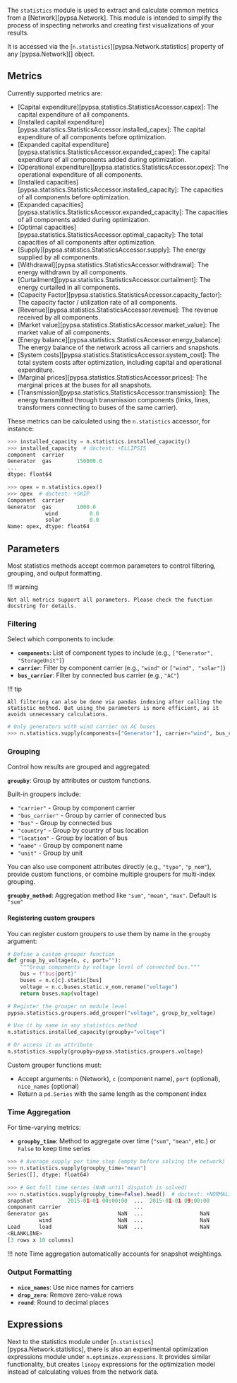 <!--
SPDX-FileCopyrightText: PyPSA Contributors

SPDX-License-Identifier: CC-BY-4.0
-->

The `statistics` module is used to extract and calculate common metrics from a [Network][pypsa.Network]. This module is intended to simplify the process of inspecting networks and creating first visualizations of your results.

It is accessed via the [`n.statistics`][pypsa.Network.statistics] property of any [pypsa.Network][] object.

## Metrics


Currently supported metrics are:
    
- [Capital expenditure][pypsa.statistics.StatisticsAccessor.capex]: The capital expenditure of all components.
- [Installed capital expenditure][pypsa.statistics.StatisticsAccessor.installed_capex]: The capital expenditure of all components before optimization.
- [Expanded capital expenditure][pypsa.statistics.StatisticsAccessor.expanded_capex]: The capital expenditure of all components added during optimization.
- [Operational expenditure][pypsa.statistics.StatisticsAccessor.opex]: The operational expenditure of all components.
- [Installed capacities][pypsa.statistics.StatisticsAccessor.installed_capacity]: The capacities of all components before optimization.
- [Expanded capacities][pypsa.statistics.StatisticsAccessor.expanded_capacity]: The capacities of all components added during optimization.
- [Optimal capacities][pypsa.statistics.StatisticsAccessor.optimal_capacity]: The total capacities of all components after optimization.
- [Supply][pypsa.statistics.StatisticsAccessor.supply]: The energy supplied by all components.
- [Withdrawal][pypsa.statistics.StatisticsAccessor.withdrawal]: The energy withdrawn by all components.
- [Curtailment][pypsa.statistics.StatisticsAccessor.curtailment]: The energy curtailed in all components.
- [Capacity Factor][pypsa.statistics.StatisticsAccessor.capacity_factor]: The capacity factor / utilization rate of all components.
- [Revenue][pypsa.statistics.StatisticsAccessor.revenue]: The revenue received by all components.
- [Market value][pypsa.statistics.StatisticsAccessor.market_value]: The market value of all components.
- [Energy balance][pypsa.statistics.StatisticsAccessor.energy_balance]: The energy balance of the network across all carriers and snapshots.
- [System costs][pypsa.statistics.StatisticsAccessor.system_cost]: The total system costs after optimization, including capital and operational expenditure.
- [Marginal prices][pypsa.statistics.StatisticsAccessor.prices]: The marginal prices at the buses for all snapshots.
- [Transmission][pypsa.statistics.StatisticsAccessor.transmission]: The energy transmitted through transmission components (links, lines, transformers connecting to buses of the same carrier).

These metrics can be calculated using the `n.statistics` accessor, for instance:

``` py
>>> installed_capacity = n.statistics.installed_capacity()
>>> installed_capacity  # doctest: +ELLIPSIS
component  carrier
Generator  gas        150000.0
...
dtype: float64

>>> opex = n.statistics.opex()
>>> opex  # doctest: +SKIP
Component  carrier
Generator  gas        1000.0
            wind          0.0
            solar         0.0
Name: opex, dtype: float64
```

## Parameters

Most statistics methods accept common parameters to control filtering, grouping, and output formatting.

!!! warning

    Not all metrics support all parameters. Please check the function docstring for details.

### Filtering

Select which components to include:

- **`components`**: List of component types to include (e.g., `["Generator", "StorageUnit"]`)
- **`carrier`**: Filter by component carrier (e.g., `"wind"` or `["wind", "solar"]`)
- **`bus_carrier`**: Filter by connected bus carrier (e.g., `"AC"`)

!!! tip

    All filtering can also be done via pandas indexing after calling the statistic method. But using the parameters is more efficient, as it avoids unnecessary calculations.

``` py
# Only generators with wind carrier on AC buses
>>> n.statistics.supply(components=["Generator"], carrier="wind", bus_carrier="AC")  # doctest: +SKIP
```

### Grouping

Control how results are grouped and aggregated:

**`groupby`**: Group by attributes or custom functions.

Built-in groupers include:

- `"carrier"` - Group by component carrier
- `"bus_carrier"` - Group by carrier of connected bus
- `"bus"` - Group by connected bus
- `"country"` - Group by country of bus location
- `"location"` - Group by location of bus
- `"name"` - Group by component name
- `"unit"` - Group by unit

You can also use component attributes directly (e.g., `"type"`, `"p_nom"`), provide custom functions, or combine multiple groupers for multi-index grouping.

**`groupby_method`**: Aggregation method like `"sum"`, `"mean"`, `"max"`. Default is `"sum"`

#### Registering custom groupers
You can register custom groupers to use them by name in the `groupby` argument:

``` py
# Define a custom grouper function
def group_by_voltage(n, c, port=""):
    """Group components by voltage level of connected bus."""
    bus = f"bus{port}"
    buses = n.c[c].static[bus]
    voltage = n.c.buses.static.v_nom.rename("voltage")
    return buses.map(voltage)

# Register the grouper on module level
pypsa.statistics.groupers.add_grouper("voltage", group_by_voltage)

# Use it by name in any statistics method
n.statistics.installed_capacity(groupby="voltage")

# Or access it as attribute
n.statistics.supply(groupby=pypsa.statistics.groupers.voltage)
```

Custom grouper functions must:

- Accept arguments: `n` (Network), `c` (component name), `port` (optional), `nice_names` (optional)
- Return a `pd.Series` with the same length as the component index

### Time Aggregation

For time-varying metrics:

- **`groupby_time`**: Method to aggregate over time (`"sum"`, `"mean"`, etc.) or `False` to keep time series

``` py
>>> # Average supply per time step (empty before solving the network)
>>> n.statistics.supply(groupby_time="mean")
Series([], dtype: float64)

>>> # Get full time series (NaN until dispatch is solved)
>>> n.statistics.supply(groupby_time=False).head()  # doctest: +NORMALIZE_WHITESPACE
snapshot           2015-01-01 00:00:00  ...  2015-01-01 09:00:00
component carrier                       ...                     
Generator gas                      NaN  ...                  NaN
          wind                     NaN  ...                  NaN
Load      load                     NaN  ...                  NaN
<BLANKLINE>
[3 rows x 10 columns]
```

!!! note
    Time aggregation automatically accounts for snapshot weightings.

### Output Formatting

- **`nice_names`**: Use nice names for carriers 
- **`drop_zero`**: Remove zero-value rows
- **`round`**: Round to decimal places

## Expressions

Next to the statistics module under [`n.statistics`][pypsa.Network.statistics], there is also an experimental optimization expressions module under `n.optimize.expressions`. It provides similar functionality, but creates `linopy` expressions for the optimization model instead of calculating values from the network data.

